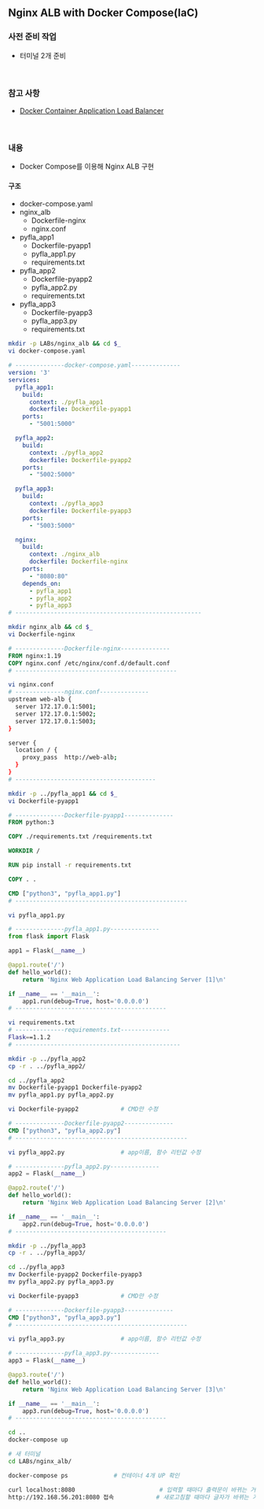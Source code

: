 ## Nginx ALB with Docker Compose(IaC)

### 사전 준비 작업
- 터미널 2개 준비

<br/>

### 참고 사항
- [Docker Container Application Load Balancer](https://github.com/kva231/Cloud-System-Engineer-Study/blob/master/03.%20Docker/%EC%8B%A4%EC%8A%B5/Docker%20Container%20Application%20Load%20Balancer.md)

<br/>

### 내용
- Docker Compose를 이용해 Nginx ALB 구현

#### 구조
- docker-compose.yaml
- nginx_alb
  - Dockerfile-nginx
  - nginx.conf
- pyfla_app1
  - Dockerfile-pyapp1
  - pyfla_app1.py
  - requirements.txt
- pyfla_app2
  - Dockerfile-pyapp2
  - pyfla_app2.py
  - requirements.txt
- pyfla_app3
  - Dockerfile-pyapp3
  - pyfla_app3.py
  - requirements.txt

```bash
mkdir -p LABs/nginx_alb && cd $_
vi docker-compose.yaml
```
```yaml
# --------------docker-compose.yaml--------------
version: '3'
services:
  pyfla_app1:
    build:
      context: ./pyfla_app1
      dockerfile: Dockerfile-pyapp1
    ports:
      - "5001:5000"

  pyfla_app2:
    build:
      context: ./pyfla_app2
      dockerfile: Dockerfile-pyapp2
    ports:
      - "5002:5000"

  pyfla_app3:
    build:
      context: ./pyfla_app3
      dockerfile: Dockerfile-pyapp3
    ports:
      - "5003:5000"

  nginx:
    build:
      context: ./nginx_alb
      dockerfile: Dockerfile-nginx
    ports:
      - "8080:80"
    depends_on:
      - pyfla_app1
      - pyfla_app2
      - pyfla_app3
# ----------------------------------------------------- 
```
```bash
mkdir nginx_alb && cd $_
vi Dockerfile-nginx
```
```dockerfile
# --------------Dockerfile-nginx--------------
FROM nginx:1.19
COPY nginx.conf /etc/nginx/conf.d/default.conf
# ----------------------------------------------
```
```bash
vi nginx.conf
# --------------nginx.conf--------------
upstream web-alb {
  server 172.17.0.1:5001;
  server 172.17.0.1:5002;
  server 172.17.0.1:5003;
}

server {
  location / {
    proxy_pass	http://web-alb;
  }
}
# ----------------------------------------

mkdir -p ../pyfla_app1 && cd $_
vi Dockerfile-pyapp1
```
```dockerfile
# --------------Dockerfile-pyapp1--------------
FROM python:3

COPY ./requirements.txt /requirements.txt

WORKDIR /

RUN pip install -r requirements.txt

COPY . .

CMD ["python3", "pyfla_app1.py"]
# -------------------------------------------------
```
```bash
vi pyfla_app1.py
```
```python
# --------------pyfla_app1.py--------------
from flask import Flask

app1 = Flask(__name__)

@app1.route('/')
def hello_world():
    return 'Nginx Web Application Load Balancing Server [1]\n'

if __name__ == '__main__':
    app1.run(debug=True, host='0.0.0.0')
# -------------------------------------------
```
```bash
vi requirements.txt
# --------------requirements.txt--------------
Flask==1.1.2
# -----------------------------------------------

mkdir -p ../pyfla_app2
cp -r . ../pyfla_app2/

cd ../pyfla_app2
mv Dockerfile-pyapp1 Dockerfile-pyapp2
mv pyfla_app1.py pyfla_app2.py

vi Dockerfile-pyapp2			# CMD만 수정
```
```dockerfile
# --------------Dockerfile-pyapp2--------------
CMD ["python3", "pyfla_app2.py"]
# -------------------------------------------------
```
```bash
vi pyfla_app2.py				# app이름, 함수 리턴값 수정
```
```python
# --------------pyfla_app2.py--------------
app2 = Flask(__name__)

@app2.route('/')
def hello_world():
    return 'Nginx Web Application Load Balancing Server [2]\n'

if __name__ == '__main__':
    app2.run(debug=True, host='0.0.0.0')
# -------------------------------------------
```
```bash
mkdir -p ../pyfla_app3
cp -r . ../pyfla_app3/

cd ../pyfla_app3
mv Dockerfile-pyapp2 Dockerfile-pyapp3
mv pyfla_app2.py pyfla_app3.py

vi Dockerfile-pyapp3			# CMD만 수정
```
```dockerfile
# --------------Dockerfile-pyapp3--------------
CMD ["python3", "pyfla_app3.py"]
# -------------------------------------------------
```
```bash
vi pyfla_app3.py				# app이름, 함수 리턴값 수정
```
```python
# --------------pyfla_app3.py--------------
app3 = Flask(__name__)

@app3.route('/')
def hello_world():
    return 'Nginx Web Application Load Balancing Server [3]\n'

if __name__ == '__main__':
    app3.run(debug=True, host='0.0.0.0')
# -------------------------------------------
```
```bash
cd ..
docker-compose up

# 새 터미널
cd LABs/nginx_alb/

docker-compose ps             # 컨테이너 4개 UP 확인

curl localhost:8080                        # 입력할 때마다 출력문이 바뀌는 거 확인
http://192.168.56.201:8080 접속            # 새로고침할 때마다 글자가 바뀌는 거 확인
```
